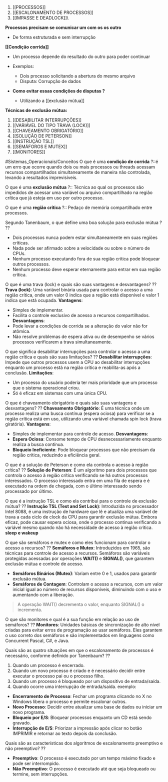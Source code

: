 1. [[PROCESSOS]]
2. [[ESCALONAMENTO DE PROCESSOS]]
3. [[IMPASSE E DEADLOCK]]\


**Processos precisam se comunicar um com os os outro**
- De forma estruturada e sem interrupção

**[[Condição corrida]]**
- Um processo depende do resultado do outro para poder continuar
- Exemplos:
	- Dois processo solicitando a abertura do mesmo arquivo
	- Disputa: Corrupção de dados
	  
- **Como evitar essas condições de disputas ?**
	- Utilizando a [[exclusão mútua]]

**Técnicas de exclusão mútua:** 

1. [[DESABILITAR INTERRUPÇÕES]]
2. [[VARIÁVEL DO TIPO TRAVA (LOCK)]]
3. [[CHAVEAMENTO OBRIGATÓRIO]]
4. [[SOLUÇÃO DE PETERSON]]
5. [[INSTRUÇÃO TSL]]
6. [[SEMÁFOROS E MUTEX]]
7. [[MONITORES]]

#Sistemas_Operacionais/Conceitos 
O que é uma **condição de corrida** ?::é um erro que ocorre quando dois ou mais processos ou threads acessam recursos compartilhados simultaneamente de maneira não controlada, levando a resultados imprevisíveis.

O que é uma **exclusão mútua** ?:: Técnica ao qual os processos são impedidos de acessar uma variável ou arquivo compartilhado na região crítica que já esteja em uso por outro processo.

O que é uma **região crítica** ?:: Pedaço de memória compartilhado entre processos.

Segundo Tanenbaum, o que define uma boa solução para exclusão mútua ?
??
- Dois processos nunca podem estar simultaneamente em suas regiões críticas. 
- Nada pode ser afirmado sobre a velocidade ou sobre o número de CPUs.
- Nenhum processo executando fora de sua região crítica pode bloquear outros processos.
- Nenhum processo deve esperar eternamente para entrar em sua região crítica.

O que é uma trava (lock) e quais são suas vantagens e desvantagens?
??
**Trava (lock)**: Uma variável binária usada para controlar o acesso a uma região crítica, onde um valor 0 indica que a região está disponível e valor 1 indica que está ocupada.
**Vantagens**:
- Simples de implementar.
- Facilita o controle exclusivo de acesso a recursos compartilhados.
**Desvantagens**:
- Pode levar a condições de corrida se a alteração do valor não for atômica.
- Não resolve problemas de espera ativa ou de desempenho se vários processos verificarem a trava simultaneamente.

O que significa desabilitar interrupções para controlar o acesso a uma região crítica e quais são suas limitações?
??
**Desabilitar interrupções**: Impede que outros processos usem a CPU ao desabilitar interrupções enquanto um processo está na região crítica e reabilita-as após a conclusão.
**Limitações**:
- Um processo do usuário poderia ter mais prioridade que um processo que o sistema operacional criou.
- Só é eficaz em sistemas com uma única CPU.

O que é chaveamento obrigatório e quais são suas vantagens e desvantagens?
??
**Chaveamento Obrigatório**: É uma técnica onde um processo realiza uma busca contínua (espera ociosa) para verificar se a região crítica está em uso, utilizando uma variável chamada spin lock (trava giratória).
**Vantagens**:
- Simples de implementar para controle de acesso.
**Desvantagens**:
- **Espera Ociosa**: Consome tempo de CPU desnecessariamente enquanto realiza a busca contínua.
- **Bloqueio Ineficiente**: Pode bloquear processos que não precisam da região crítica, reduzindo a eficiência geral.

O que é a solução de Peterson e como ela controla o acesso à região crítica?
??
**Solução de Peterson**: É um algoritmo para dois processos que controla o acesso à região crítica verificando se há outros processos interessados. O processo interessado entra em uma fila de espera e é executado na ordem de chegada, com o último interessado sendo processado por último.

O que é a instrução TSL e como ela contribui para o controle de exclusão mútua?
??
**Instrução TSL (Test and Set Lock)**: Introduzida no processador Intel 8088, é uma instrução de hardware que lê e atualiza uma variável de trava a cada ciclo de clock da CPU para garantir exclusão mútua. Embora eficaz, pode causar espera ociosa, onde o processo continua verificando a variável mesmo quando não há necessidade de acesso à região crítica. **sleep e wakeup**

O que são semáforos e mutex e como eles funcionam para controlar o acesso a recursos?
??
**Semáforos e Mutex**: Introduzidos em 1965, são técnicas para controle de acesso a recursos. Semáforos são variáveis protegidas acessadas por operações **WAIT()** e **SIGNAL()**, que garantem exclusão mútua e controle de acesso.
- **Semáforos Binários (Mutex)**: Variam entre 0 e 1, usados para garantir exclusão mútua.
- **Semáforos de Contagem**: Controlam o acesso a recursos, com um valor inicial igual ao número de recursos disponíveis, diminuindo com o uso e aumentando com a liberação.
> A operação WAIT() decrementa o valor, enquanto SIGNAL() o incrementa.

O que são monitores e qual é a sua função em relação ao uso de semáforos?
??
**Monitores**: Unidades básicas de sincronização de alto nível criadas para evitar erros de programação ao usar semáforos. Eles garantem o uso correto dos semáforos e são implementados em linguagens como Concurrent Pascal, C#, e Java.

Quais são as quatro situações em que o escalonamento de processos é necessário, conforme definido por Tanenbaum?
??
1. Quando um processo é encerrado.
2. Quando um novo processo é criado e é necessário decidir entre executar o processo pai ou o processo filho.
3. Quando um processo é bloqueado por um dispositivo de entrada/saída.
4. Quando ocorre uma interrupção de entrada/saída.
exemplo:
- **Encerramento de Processo**: Fechar um programa clicando no X no Windows libera o processo e permite escalonar outros.
- **Novo Processo**: Decidir entre atualizar uma base de dados ou iniciar um novo programa.
- **Bloqueio por E/S**: Bloquear processos enquanto um CD está sendo gravado.
- **Interrupção de E/S**: Priorizar a impressão após clicar no botão IMPRIMIR e retornar ao texto depois da conclusão.
  
Quais são as características dos algoritmos de escalonamento preemptivo e não preemptivo?
??
- **Preemptivo**: O processo é executado por um tempo máximo fixado e pode ser interrompido.
- **Não Preemptivo**: O processo é executado até que seja bloqueado ou termine, sem interrupções.






